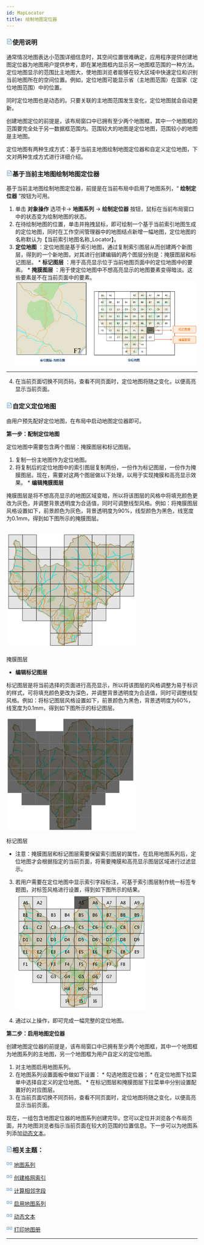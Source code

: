 ```yaml
---
id: MapLocator
title: 绘制地图定位器
---
```

### ![](../../img/read.gif)使用说明

通常情况地图表达小范围详细信息时，其空间位置很难确定，应用程序提供创建地图定位器为地图用户提供参考，即在某地图框内显示另一地图框范围的一种方法。定位地图显示的范围比主地图大，使地图浏览者能够在较大区域中快速定位和识别当前地图所在的空间位置。例如，定位地图可能显示省（主地图范围）在国家（定位地图范围）中的位置。

同时定位地图也是动态的。只要关联的主地图范围发生变化，定位地图就会自动更新。

创建地图定位的前提是，该布局窗口中已拥有至少两个地图框，其中一个地图框的范围要完全处于另一数据框范围内。范围较大的地图是定位地图，范围较小的地图是主地图。

定位地图有两种生成方式：基于当前主地图绘制地图定位器和自定义定位地图，下文对两种生成方式进行详细介绍。

### ![](../../img/read.gif)基于当前主地图绘制地图定位器

基于当前主地图绘制地图定位器，前提是在当前布局中启用了地图系列，“ **绘制定位器** ”按钮为可用。

  1. 单击 **对象操作** 选项卡-> **地图系列** -> **绘制定位器** 按钮，鼠标在当前布局窗口中的状态变为绘制地图的状态。
  2. 在待绘制地图的位置，单击并拖拽鼠标，即可绘制一个基于当前索引地图生成的定位地图，同时在工作空间管理器中的地图结点新增一幅地图，定位地图的名称默认为【当前索引地图名称_Locator】。 
  3. **定位地图** ：定位地图是基于索引地图，通过复制索引图层从而创建两个新图层，得到的一个新地图，对其进行创建编辑的两个图层分别是：掩膜图层和标记图层。
    * **标记图层** ：用于高亮显示位于当前地图页面中的定位地图中的要素。
    * **掩膜图层** ：用于使定位地图中不想高亮显示的地图要素变得暗淡。这些要素是不在当前页面中的要素。
![](img/MapLocatorLayer.png)  
---  
  4. 在当前页面切换不同页码，查看不同页面时，定位地图将随之变化，以便高亮显示当前页面。

### ![](../../img/read.gif)自定义定位地图

由用户预先配好定位地图，在布局中启动地图定位器即可。

**第一步：配制定位地图**

定位地图中需要包含两个图层：掩膜图层和标记图层。

  1. 复制一份主地图作为定位地图。
  2. 将复制后的定位地图中的索引图层复制两份，一份作为标记图层，一份作为掩膜图层。现在，需要对这两个图层做以下处理，以用于实现掩膜和高亮显示效果。
    * **编辑掩膜图层**

掩膜图层是将不想高亮显示的地图区域变暗，所以将该图层的风格中将填充颜色更改为灰色，并调整背景透明度为合适值，同时可调整线型风格。例如：将掩膜图层风格设置如下，前景颜色为灰色，背景透明度为90%，线型颜色为黑色，线宽度为0.1mm，得到如下图所示的掩膜图层。

![](img/MaskLayer.png)  
---  
掩膜图层  
 * **编辑标记图层**

标记图层是将当前选择的页面进行高亮显示，所以将该图层的风格调整为易于标识的样式，可将填充颜色更改为深色，并调整背景透明度为合适值，同时可调整线型风格。例如：将标记图层风格设置如下，前景颜色为黑色，背景透明度为60%，线宽度为0.1mm，得到如下图所示的标记图层。

![](img/MarkLayer.png)  
 
标记图层  
  * 注意：掩膜图层和标记图层需要保留索引图层的属性，在启用地图系列后，定位地图才会根据指定的当前页面，将需要掩膜和高亮显示图层区域进行过滤显示。
  3. 若用户需要在定位地图中显示索引字段标注，可基于索引图层制作统一标签专题图，对标签风格进行设置，得到如下图所示的结果。
![](img/MaplocatorResult.png)  

  4. 通过以上操作，即可完成一幅完整的定位地图。

**第二步：启用地图定位器**

创建地图定位器的前提是，该布局窗口中已拥有至少两个地图框，其中一个地图框为地图系列的主地图，另一个地图框为用户自定义的定位地图。

  1. 对主地图启用地图系列。
  2. 在地图系列设置面板中做如下设置： 
    * 勾选地图定位器；
    * 在定位地图下拉菜单中选择自定义的定位地图。
    * 在标记图层和掩膜图层下拉菜单中分别设置配置好的对应图层。
  3. 在当前页面切换不同页码，查看不同页面时，定位地图将随之变化，以便高亮显示当前页面。

现在，一组包含地图定位器的地图系列创建完毕。您可以定位并浏览各个布局页面，并为地图浏览者指示当前页面在较大的范围的位置信息。下一步可以为地图系列添加[动态文本](DynamicText)。

### ![](../../img/read.gif)相关主题：

![](../img/smalltitle.png) [地图系列](MapSeries)

![](../img/smalltitle.png) [创建格网索引](CreateGridIndex)

![](../img/smalltitle.png) [计算相邻字段](CaculateAdjacentFieldhtm)

![](../img/smalltitle.png) [启用地图系列](MapSerieSettings)

![](../img/smalltitle.png) [动态文本](DynamicText)

![](../img/smalltitle.png) [打印地图册](PrintingMapBooks)

[](http://www.supermap.com)  
  
---

